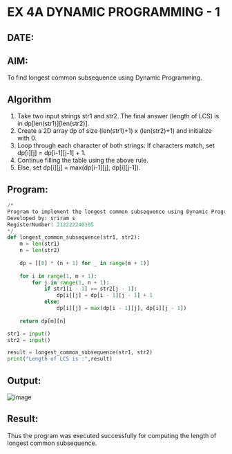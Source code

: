 # EX 4A DYNAMIC PROGRAMMING - 1
## DATE: 
## AIM:
To find longest common subsequence using Dynamic Programming.



## Algorithm
1. Take two input strings str1 and str2.
The final answer (length of LCS) is in dp[len(str1)][len(str2)].
2. Create a 2D array dp of size (len(str1)+1) x (len(str2)+1) and initialize with 0.
3. Loop through each character of both strings:
      If characters match, set dp[i][j] = dp[i-1][j-1] + 1.
4. Continue filling the table using the above rule. 
5. Else, set dp[i][j] = max(dp[i-1][j], dp[i][j-1]).  

## Program:
```Python
/*
Program to implement the longest common subsequence using Dynamic Programming.
Developed by: sriram s
RegisterNumber: 212222240105
*/
def longest_common_subsequence(str1, str2):
    m = len(str1)
    n = len(str2)
    
    dp = [[0] * (n + 1) for _ in range(m + 1)]
    
    for i in range(1, m + 1):
        for j in range(1, n + 1):
            if str1[i - 1] == str2[j - 1]:
                dp[i][j] = dp[i - 1][j - 1] + 1
            else:
                dp[i][j] = max(dp[i - 1][j], dp[i][j - 1])
    
    return dp[m][n]

str1 = input()
str2 = input()

result = longest_common_subsequence(str1, str2)
print("Length of LCS is :",result)
```

## Output:

![image](https://github.com/user-attachments/assets/b971ae55-3f3b-4269-9b65-94dbef527aef)



## Result:
Thus the program was executed successfully for computing the length of longest common subsequence.
